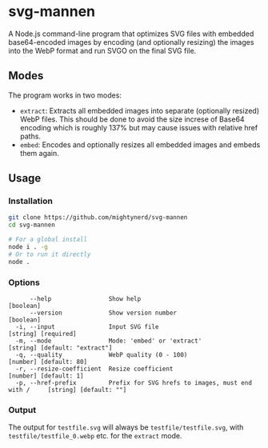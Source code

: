 # svg-mannen
A Node.js command-line program that optimizes SVG files with embedded base64-encoded images by encoding (and optionally resizing) the images into the WebP format and run SVGO on the final SVG file.

## Modes
The program works in two modes:
- `extract`: Extracts all embedded images into separate (optionally resized) WebP files. This should be done to avoid the size increse of Base64 encoding which is roughly 137% but may cause issues with relative href paths.
- `embed`: Encodes and optionally resizes all embedded images and embeds them again.

## Usage
### Installation
```bash
git clone https://github.com/mightynerd/svg-mannen
cd svg-mannen

# For a global install
node i . -g
# Or to run it directly
node .
```

### Options
```
      --help                Show help                                                        [boolean]
      --version             Show version number                                              [boolean]
  -i, --input               Input SVG file                                         [string] [required]
  -m, --mode                Mode: 'embed' or 'extract'                   [string] [default: "extract"]
  -q, --quality             WebP quality (0 - 100)                              [number] [default: 80]
  -r, --resize-coefficient  Resize coefficient                                   [number] [default: 1]
  -p, --href-prefix         Prefix for SVG hrefs to images, must end with /     [string] [default: ""]
```

### Output
The output for `testfile.svg` will always be `testfile/testfile.svg`, with `testfile/testfile_0.webp` etc. for the `extract` mode.
